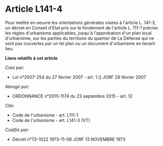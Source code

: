 # Article L141-4

Pour mettre en oeuvre les orientations générales visées à l'article L. 141-3, un décret en Conseil d'Etat pris sur le
fondement de l'article L. 111-1 précise les règles d'urbanisme applicables, jusqu'à l'approbation d'un plan local
d'urbanisme, sur les parties du territoire du quartier de La Défense qui ne sont pas couvertes par un tel plan ou un document
d'urbanisme en tenant lieu.

**Liens relatifs à cet article**

_Créé par_:

  - Loi n°2007-254 du 27 février 2007 - art. 1 () JORF 28 février 2007

_Abrogé par_:

  - ORDONNANCE n°2015-1174 du 23 septembre 2015 - art. 12

_Cite_:

  - Code de l'urbanisme - art. L111-1
  - Code de l'urbanisme - art. L141-3 (VT)

_Codifié par_:

  - Décret n°73-1022 1973-11-08 JORF 13 NOVEMBRE 1973
